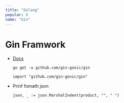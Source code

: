 ```yaml
---
title: "Golang"
popular: 0
name: "Gin"
---
```


# Gin Framwork

- [Docs](https://github.com/gin-gonic/gin)

  ```
  go get -u github.com/gin-gonic/gin
  ```

  ```
  import "github.com/gin-gonic/gin"
  ```

- Prinf fomath json

  ```
  json, _ := json.MarshalIndent(product, "", " ")
  ```
